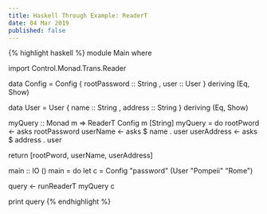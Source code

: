 ```yaml
---
title: Haskell Through Example: ReaderT
date: 04 Mar 2019
published: false
---
```


{% highlight haskell %}
module Main where

import Control.Monad.Trans.Reader

data Config = Config 
  { rootPassword :: String
  , user         :: User 
  } deriving (Eq, Show)

data User = User 
  { name    :: String 
  , address :: String
  } deriving (Eq, Show)

myQuery :: Monad m => ReaderT Config m [String]
myQuery = do
  rootPword   <- asks rootPassword
  userName    <- asks $ name . user
  userAddress <- asks $ address . user

  return [rootPword, userName, userAddress]

main :: IO ()
main = do
  let c = Config "password" (User "Pompeii" "Rome")

  query <- runReaderT myQuery c

  print query
{% endhighlight %}
